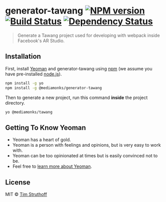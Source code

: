 # generator-tawang [![NPM version][npm-image]][npm-url] [![Build Status][travis-image]][travis-url] [![Dependency Status][daviddm-image]][daviddm-url]
> Generate a Tawang project used for developing with webpack inside Facebook&#39;s AR Studio.

## Installation

First, install [Yeoman](http://yeoman.io) and generator-tawang using [npm](https://www.npmjs.com/) (we assume you have pre-installed [node.js](https://nodejs.org/)).

```bash
npm install -g yo
npm install -g @mediamonks/generator-tawang
```

Then to generate a new project, run this command **inside** the project directory.

```bash
yo @mediamonks/tawang
```

## Getting To Know Yeoman

 * Yeoman has a heart of gold.
 * Yeoman is a person with feelings and opinions, but is very easy to work with.
 * Yeoman can be too opinionated at times but is easily convinced not to be.
 * Feel free to [learn more about Yeoman](http://yeoman.io/).

## License

MIT © [Tim Struthoff](tst.works)


[npm-image]: https://badge.fury.io/js/generator-tawang.svg
[npm-url]: https://npmjs.org/package/generator-tawang
[travis-image]: https://travis-ci.org/timstruthoff/generator-tawang.svg?branch=master
[travis-url]: https://travis-ci.org/timstruthoff/generator-tawang
[daviddm-image]: https://david-dm.org/timstruthoff/generator-tawang.svg?theme=shields.io
[daviddm-url]: https://david-dm.org/timstruthoff/generator-tawang
